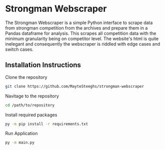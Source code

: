 # Strongman Webscraper
The Strongman Webscraper is a simple Python interface to scrape data from strongman competition from the archives and prepare them in a Pandas dataframe for analysis. This scrapes all competition data with the minimum granularity being on competitor level. The website's html is quite inelegant and consequently the webscraper is riddled with edge cases and switch cases.

## Installation Instructions
Clone the repository
```sh
git clone https://github.com/MayteSteeghs/strongman-webscraper
```

Navitage to the repository
```sh
cd /path/to/repository
```

Install required packages
```sh
py -m pip install -r requirements.txt
```

Run Application
```sh
py -m main.py
```
